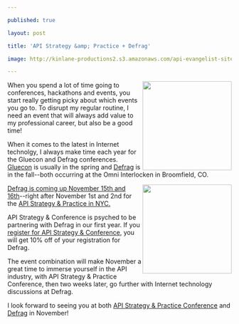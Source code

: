 ---
published: true
layout: post
title: 'API Strategy &amp; Practice + Defrag'
image: http://kinlane-productions2.s3.amazonaws.com/api-evangelist-site/blog/Defrag-2012-Conference.png
---

<p><a title="API Strategy &amp; Practice Confernece" href="http://www.apistrategyconference.com/"><img src="https://s3.amazonaws.com/kinlane-productions2/events/api-strategy-practice-conference/api-strategy-conference-logo.png" alt="" width="200" align="right" /></a>
<p>When you spend a lot of time going to conferences, hackathons and events, you start really getting picky about which events you go to. To disrupt my regular routine, I need an event that will always add value to my professional career, but also be a good time!
<p>When it comes to the latest in Internet technolgy, I always make time each year for the Gluecon and Defrag conferences. <a title="Gluecon" href="http://gluecon.com/2012/">Gluecon</a> is usually in the spring and <a title="Defrag" href="http://www.defragcon.com/2012/">Defrag</a> is in the fall--both occurring at the Omni Interlocken in Broomfield, CO.
<p><a title="Defrag Confernece" href="http://www.defragcon.com/2012/"><img src="https://s3.amazonaws.com/kinlane-productions2/events/defrag-2012/Defrag-2012-Conference.png" alt="" width="200" align="right" /></a>
<p><a href="http://www.defragcon.com/2012/">Defrag is coming up November 15th and 16th</a>--right after November 1st and 2nd for the&nbsp;<a title="API Strategy &amp; Practice Conference" href="http://www.apistrategyconference.com/index.php">API Strategy &amp; Practice in NYC.</a>
<p>API Strategy &amp; Conference is psyched to be partnering with Defrag in our first year.  If you <a title="Register for API strategy" href="http://www.apistrategyconference.com/register.php">register for API Strategy &amp; Conference</a>, you will get 10% off of your registration for Defrag.
<p>The event combination will make November a great time to immerse yourself in the API industry, with API Strategy &amp; Practice Conference, then two weeks later, go further with Internet technology discussions at Defrag.
<p>I look forward to seeing you at both <a title="API Strategy &amp; Practice" href="http://www.apistrategyconference.com/register.php">API Strategy &amp; Practice Conference</a> and <a title="Defrag" href="http://www.defragcon.com/2012/">Defrag</a> in November!&nbsp;

